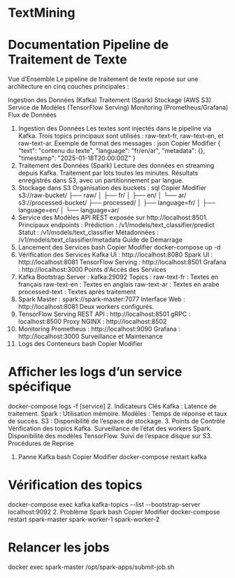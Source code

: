 # TextMining
# Documentation Pipeline de Traitement de Texte

Vue d’Ensemble
Le pipeline de traitement de texte repose sur une architecture en cinq couches principales :

Ingestion des Données (Kafka)
Traitement (Spark)
Stockage (AWS S3)
Service de Modèles (TensorFlow Serving)
Monitoring (Prometheus/Grafana)
Flux de Données
1. Ingestion des Données
Les textes sont injectés dans le pipeline via Kafka.
Trois topics principaux sont utilisés : raw-text-fr, raw-text-en, et raw-text-ar.
Exemple de format des messages :
json
Copier
Modifier
{
    "text": "contenu du texte",
    "language": "fr/en/ar",
    "metadata": {},
    "timestamp": "2025-01-18T20:00:00Z"
}
2. Traitement des Données (Spark)
Lecture des données en streaming depuis Kafka.
Traitement par lots toutes les minutes.
Résultats enregistrés dans S3, avec un partitionnement par langue.
3. Stockage dans S3
Organisation des buckets :
sql
Copier
Modifier
s3://raw-bucket/
    ├── raw/
    │   ├── fr/
    │   ├── en/
    │   └── ar/
s3://processed-bucket/
    ├── processed/
    │   ├── language=fr/
    │   ├── language=en/
    │   └── language=ar/
4. Service des Modèles
API REST exposée sur http://localhost:8501.
Principaux endpoints :
Prédiction : /v1/models/text_classifier/predict
Statut : /v1/models/text_classifier
Métadonnées : /v1/models/text_classifier/metadata
Guide de Démarrage
1. Lancement des Services
bash
Copier
Modifier
docker-compose up -d
2. Vérification des Services
Kafka UI : http://localhost:8080
Spark UI : http://localhost:8081
TensorFlow Serving : http://localhost:8501
Grafana : http://localhost:3000
Points d'Accès des Services
1. Kafka
Bootstrap Server : kafka:29092
Topics :
raw-text-fr : Textes en français
raw-text-en : Textes en anglais
raw-text-ar : Textes en arabe
processed-text : Textes après traitement
2. Spark
Master : spark://spark-master:7077
Interface Web : http://localhost:8081
Deux workers configurés.
3. TensorFlow Serving
REST API : http://localhost:8501
gRPC : localhost:8500
Proxy NGINX : http://localhost:8502
4. Monitoring
Prometheus : http://localhost:9090
Grafana : http://localhost:3000
Surveillance et Maintenance
1. Logs des Conteneurs
bash
Copier
Modifier
# Afficher les logs d’un service spécifique
docker-compose logs -f [service]
2. Indicateurs Clés
Kafka : Latence de traitement.
Spark : Utilisation mémoire.
Modèles : Temps de réponse et taux de succès.
S3 : Disponibilité de l’espace de stockage.
3. Points de Contrôle
Vérification des topics Kafka.
Surveillance de l’état des workers Spark.
Disponibilité des modèles TensorFlow.
Suivi de l’espace disque sur S3.
Procédures de Reprise
1. Panne Kafka
bash
Copier
Modifier
docker-compose restart kafka
# Vérification des topics
docker-compose exec kafka kafka-topics --list --bootstrap-server localhost:9092
2. Problème Spark
bash
Copier
Modifier
docker-compose restart spark-master spark-worker-1 spark-worker-2
# Relancer les jobs
docker exec spark-master /opt/spark-apps/submit-job.sh
